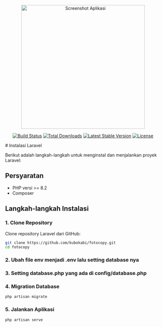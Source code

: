 <p align="center"><a href="https://blogger.googleusercontent.com/img/a/AVvXsEhYquIVJ2P_qjn3ziuYyW8YVYhh_UlZTx1g43nw330-LMXL76f3kkcxuycsUZlXDHMim6PdbglQdGKCm8LcvN7kCagB-1OYfjKWPmnzB53DX5bEdkyUgDJaNwvriBxKMlNSgwMSNgvhPPBzYDhM6Y7nKRUbgj5O4fu_MFjDbHXzVmHjgHdGnHzkf9xi79zP" target="_blank"><img src="https://blogger.googleusercontent.com/img/a/AVvXsEhYquIVJ2P_qjn3ziuYyW8YVYhh_UlZTx1g43nw330-LMXL76f3kkcxuycsUZlXDHMim6PdbglQdGKCm8LcvN7kCagB-1OYfjKWPmnzB53DX5bEdkyUgDJaNwvriBxKMlNSgwMSNgvhPPBzYDhM6Y7nKRUbgj5O4fu_MFjDbHXzVmHjgHdGnHzkf9xi79zP" width="400" alt="Screenshot Aplikasi"></a></p>

<p align="center">
<a href="https://github.com/laravel/framework/actions"><img src="https://github.com/laravel/framework/workflows/tests/badge.svg" alt="Build Status"></a>
<a href="https://packagist.org/packages/laravel/framework"><img src="https://img.shields.io/packagist/dt/laravel/framework" alt="Total Downloads"></a>
<a href="https://packagist.org/packages/laravel/framework"><img src="https://img.shields.io/packagist/v/laravel/framework" alt="Latest Stable Version"></a>
<a href="https://packagist.org/packages/laravel/framework"><img src="https://img.shields.io/packagist/l/laravel/framework" alt="License"></a>
</p>
# Instalasi Laravel

Berikut adalah langkah-langkah untuk menginstal dan menjalankan proyek Laravel:

## Persyaratan

- PHP versi >= 8.2
- Composer

## Langkah-langkah Instalasi

### 1. Clone Repository

Clone repository Laravel dari GitHub:

```bash
git clone https://github.com/kubokabi/fotocopy.git
cd fotocopy
 ```

### 2. Ubah file env menjadi .env lalu setting database nya

### 3. Setting database.php yang ada di config/database.php

### 4. Migration Database

```bash
php artisan migrate
 ```

### 5. Jalankan Aplikasi

```bash
php artisan serve
 ```
